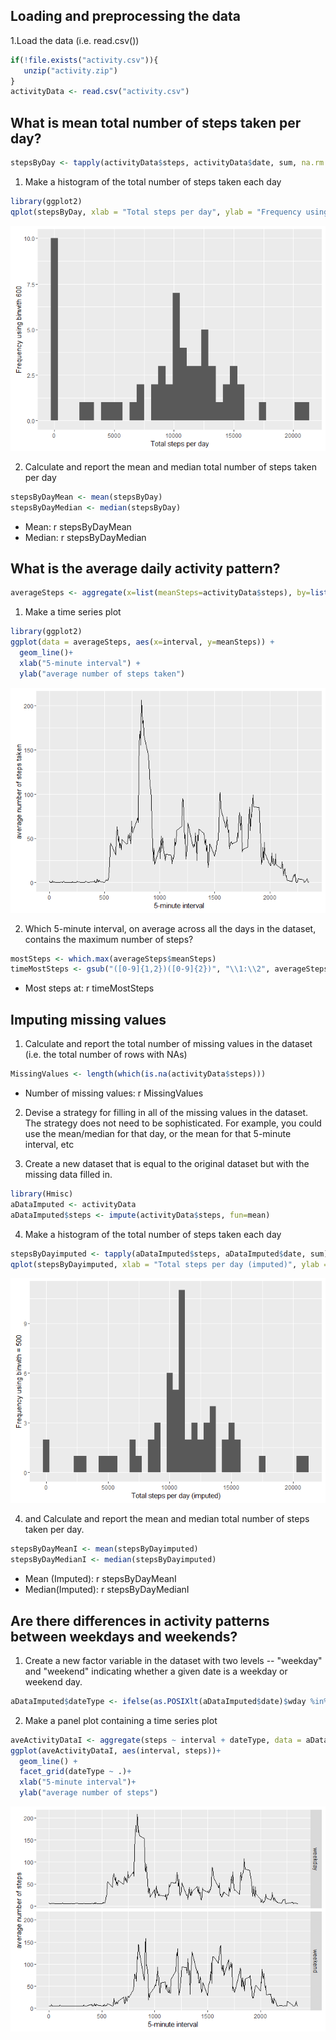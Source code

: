 

## Loading and preprocessing the data

1.Load the data (i.e. read.csv())



```r
if(!file.exists("activity.csv")){
   unzip("activity.zip")
}
activityData <- read.csv("activity.csv")
```


## What is mean total number of steps taken per day?



```r
stepsByDay <- tapply(activityData$steps, activityData$date, sum, na.rm = TRUE)
```
1. Make a histogram of the total number of steps taken each day


```r
library(ggplot2)
qplot(stepsByDay, xlab = "Total steps per day", ylab = "Frequency using binwith 600", binwidth = 600)
```

![](PA1_template_files/figure-html/unnamed-chunk-3-1.png)

2. Calculate and report the mean and median total number of steps taken per day


```r
stepsByDayMean <- mean(stepsByDay)
stepsByDayMedian <- median(stepsByDay)
```
* Mean: r stepsByDayMean
* Median: r stepsByDayMedian


## What is the average daily activity pattern?


```r
averageSteps <- aggregate(x=list(meanSteps=activityData$steps), by=list(interval=activityData$interval), FUN=mean, na.rm=TRUE)
```

1. Make a time series plot


```r
library(ggplot2)
ggplot(data = averageSteps, aes(x=interval, y=meanSteps)) +
  geom_line()+
  xlab("5-minute interval") +
  ylab("average number of steps taken")
```

![](PA1_template_files/figure-html/unnamed-chunk-6-1.png)

2. Which 5-minute interval, on average across all the days in the dataset, contains the maximum number of steps?



```r
mostSteps <- which.max(averageSteps$meanSteps)
timeMostSteps <- gsub("([0-9]{1,2})([0-9]{2})", "\\1:\\2", averageSteps[mostSteps, "interval"])
```

* Most steps at: r timeMostSteps


## Imputing missing values


1. Calculate and report the total number of missing values in the dataset (i.e. the total number of rows with NAs)



```r
MissingValues <- length(which(is.na(activityData$steps)))
```

* Number of missing values: r MissingValues


2. Devise a strategy for filling in all of the missing values in the dataset. The strategy does not need to be sophisticated. For example, you could use the mean/median for that day, or the mean for that 5-minute interval, etc

3. Create a new dataset that is equal to the original dataset but with the missing data filled in.



```r
library(Hmisc)
aDataImputed <- activityData
aDataImputed$steps <- impute(activityData$steps, fun=mean)
```


4. Make a histogram of the total number of steps taken each day



```r
stepsByDayimputed <- tapply(aDataImputed$steps, aDataImputed$date, sum)
qplot(stepsByDayimputed, xlab = "Total steps per day (imputed)", ylab = "Frequency using binwith = 500", binwidth=500)
```

![](PA1_template_files/figure-html/unnamed-chunk-10-1.png)


4. and Calculate and report the mean and median total number of steps taken per day.



```r
stepsByDayMeanI <- mean(stepsByDayimputed)
stepsByDayMedianI <- median(stepsByDayimputed)
```

* Mean (Imputed): r stepsByDayMeanI
* Median(Imputed): r stepsByDayMedianI



## Are there differences in activity patterns between weekdays and weekends?



1. Create a new factor variable in the dataset with two levels -- "weekday" and "weekend" indicating whether a given date is a weekday or weekend day.


```r
aDataImputed$dateType <- ifelse(as.POSIXlt(aDataImputed$date)$wday %in% c(0,6), "weekend", "weekday")
```

2. Make a panel plot containing a time series plot 



```r
aveActivityDataI <- aggregate(steps ~ interval + dateType, data = aDataImputed, mean)
ggplot(aveActivityDataI, aes(interval, steps))+
  geom_line() +
  facet_grid(dateType ~ .)+
  xlab("5-minute interval")+
  ylab("average number of steps")
```

![](PA1_template_files/figure-html/unnamed-chunk-13-1.png)

